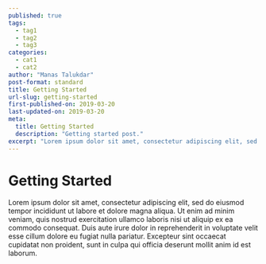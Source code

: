 ```yaml
---
published: true
tags:
  - tag1
  - tag2
  - tag3
categories:
  - cat1
  - cat2
author: "Manas Talukdar"
post-format: standard
title: Getting Started
url-slug: getting-started
first-published-on: 2019-03-20
last-updated-on: 2019-03-20
meta:
  title: Getting Started
  description: "Getting started post."
excerpt: "Lorem ipsum dolor sit amet, consectetur adipiscing elit, sed do eiusmod tempor incididunt"
---
```


# Getting Started

Lorem ipsum dolor sit amet, consectetur adipiscing elit, sed do eiusmod tempor incididunt ut labore et dolore magna aliqua. Ut enim ad minim veniam, quis nostrud exercitation ullamco laboris nisi ut aliquip ex ea commodo consequat. Duis aute irure dolor in reprehenderit in voluptate velit esse cillum dolore eu fugiat nulla pariatur. Excepteur sint occaecat cupidatat non proident, sunt in culpa qui officia deserunt mollit anim id est laborum.
